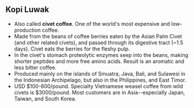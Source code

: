 Kopi Luwak
----------

* Also called **civet coffee**. One of the world's most expensive and low-production coffee.
* Made from the beans of coffee berries eaten by the Asian Palm Civet (and other related civets), and passed through its digestive tract (~1.5 days). Civet eats the berries for the fleshy pulp.
* In the civet's stomach proteolytic enzymes seep into the beans, making shorter peptides and more free amino acids. Result is an aromatic and less bitter coffee.
* Produced mainly on the islands of Smuatra, Java, Bali, and Sulawesi in the Indonesian Archipelago, but also in the Philippines, and East Timor.
* USD $100-600/pound. Specialty Vietnamese weasel coffee from wild civets is $3000/pound. Most customers are in Asia--especially Japan, Taiwan, and South Korea.
